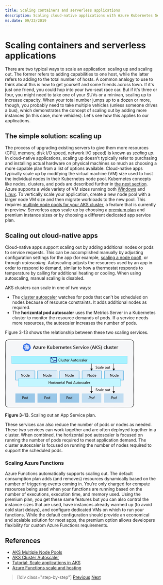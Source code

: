 ```yaml
---
title: Scaling containers and serverless applications
description: Scaling cloud-native applications with Azure Kubernetes Service to meet user demand by increasing individual machine resources or increasing the number of machines in an application cluster.
ms.date: 09/23/2019
---
```

# Scaling containers and serverless applications

There are two typical ways to scale an application: scaling up and scaling out. The former refers to adding capabilities to one host, while the latter refers to adding to the total number of hosts. A common analogy to use to think about this is how to get yourself and some friends across town. If it's just one friend, you could hop into your two-seat race car. But if it's three or four, you might need to take one of your SUVs or a minivan, scaling up to increase capacity. When your total number jumps up to a dozen or more, though, you probably need to take multiple vehicles (unless someone drives a bus), which demonstrates the concept of scaling out by adding more instances (in this case, more vehicles). Let's see how this applies to our applications.

## The simple solution: scaling up

The process of upgrading existing servers to give them more resources (CPU, memory, disk I/O speed, network I/O speed) is known as *scaling up*. In cloud-native applications, scaling up doesn't typically refer to purchasing and installing actual hardware on physical machines so much as choosing a more capable plan from a list of options available. Cloud-native apps typically scale up by modifying the virtual machine (VM) size used to host the individual nodes in their Kubernetes node pool. Kubernetes concepts like nodes, clusters, and pods are described further in [the next section](leverage-containers-orchestrators.md). Azure supports a wide variety of VM sizes running both [Windows](/azure/virtual-machines/windows/sizes?toc=%2fazure%2fvirtual-machines%2fwindows%2ftoc.json) and [Linux](/azure/virtual-machines/linux/sizes). To vertically scale your application, create a new node pool with a larger node VM size and then migrate workloads to the new pool. This requires [multiple node pools for your AKS cluster](/azure/aks/use-multiple-node-pools), a feature that is currently in preview. Serverless apps scale up by choosing a [premium plan](/azure/azure-functions/functions-scale) and premium instance sizes or by choosing a different dedicated app service plan.

## Scaling out cloud-native apps

Cloud-native apps support scaling out by adding additional nodes or pods to service requests. This can be accomplished manually by adjusting configuration settings for the app (for example, [scaling a node pool](/azure/aks/use-multiple-node-pools#scale-a-node-pool-manually)), or through *autoscaling*. Autoscaling adjusts the resources used by an app in order to respond to demand, similar to how a thermostat responds to temperature by calling for additional heating or cooling. When using autoscaling, manual scaling is disabled.

AKS clusters can scale in one of two ways:

- The [cluster autoscaler](/azure/aks/cluster-autoscaler) watches for pods that can't be scheduled on nodes because of resource constraints. It adds additional nodes as required.
- The **horizontal pod autoscaler** uses the Metrics Server in a Kubernetes cluster to monitor the resource demands of pods. If a service needs more resources, the autoscaler increases the number of pods.

Figure 3-13 shows the relationship between these two scaling services.

![Scaling out an App Service plan.](./media/aks-cluster-autoscaler.png)

**Figure 3-13**. Scaling out an App Service plan.

These services can also reduce the number of pods or nodes as needed. These two services can work together and are often deployed together in a cluster. When combined, the horizontal pod autoscaler is focused on running the number of pods required to meet application demand. The cluster autoscaler is focused on running the number of nodes required to support the scheduled pods.

### Scaling Azure Functions

Azure Functions automatically supports scaling out. The default consumption plan adds (and removes) resources dynamically based on the number of triggering events coming in. You're only charged for compute resources being used when your functions are running based on the number of executions, execution time, and memory used. Using the premium plan, you get these same features but you can also control the instance sizes that are used, have instances already warmed up (to avoid cold start delays), and configure dedicated VMs on which to run your functions. While the default configuration should provide an economical and scalable solution for most apps, the premium option allows developers flexibility for custom Azure Functions requirements.

## References

- [AKS Multiple Node Pools](/azure/aks/use-multiple-node-pools)
- [AKS Cluster Autoscaler](/azure/aks/cluster-autoscaler)
- [Tutorial: Scale applications in AKS](/azure/aks/tutorial-kubernetes-scale)
- [Azure Functions scale and hosting](/azure/azure-functions/functions-scale)

>[!div class="step-by-step"]
>[Previous](deploy-containers-azure.md)
>[Next](other-deployment-options.md)
